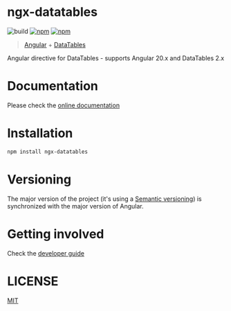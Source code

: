 # ngx-datatables

![build](https://github.com/rrrizq/ngx-datatables/workflows/build/badge.svg)
[![npm](https://img.shields.io/npm/v/ngx-datatables.svg)][npm-link]
[![npm](https://img.shields.io/npm/dm/ngx-datatables.svg)][npm-link]

> [Angular](https://angular.io/) + [DataTables](https://datatables.net/)

Angular directive for DataTables - supports Angular 20.x and DataTables 2.x

# Documentation

Please check the [online documentation](https://rrrizq.github.io/ngx-datatables/)

# Installation

```bash
npm install ngx-datatables
```

# Versioning

The major version of the project (it's using a [Semantic versioning](http://semver.org/)) is
synchronized with the major version of Angular.

# Getting involved

Check the [developer guide](DEVELOPER.md)

# LICENSE

[MIT](LICENSE)

[npm-link]: https://www.npmjs.com/package/ngx-datatables

